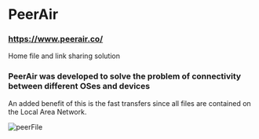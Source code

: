 # PeerAir
### https://www.peerair.co/

Home file and link sharing solution

### PeerAir was developed to solve the problem of connectivity between different OSes and devices

An added benefit of this is the fast transfers since all files are contained on the Local Area Network. 


![peerFile](https://github.com/hodge-py/peerair/assets/105604814/273a6104-db3d-48ff-aa48-24f1ca7e8cf8)


